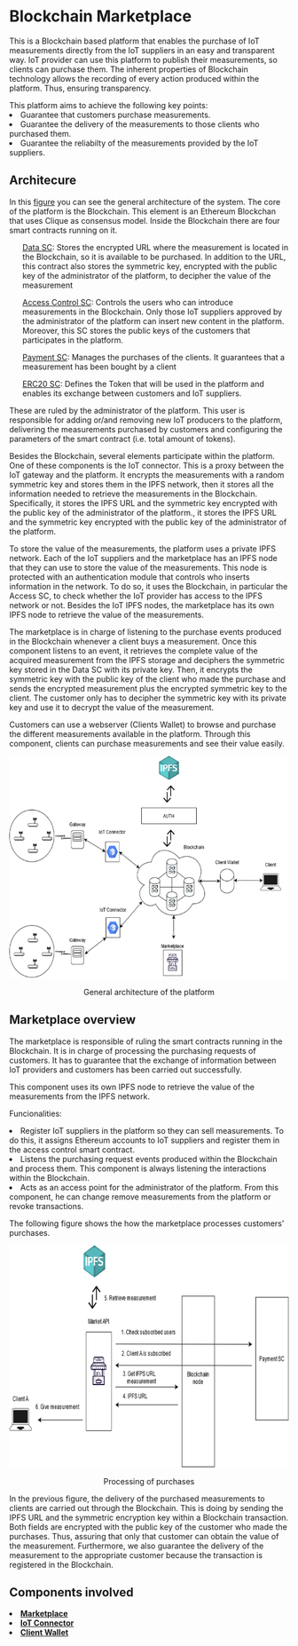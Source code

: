 <h1>Blockchain Marketplace</h1>
This is a Blockchain based platform that enables the purchase of IoT measurements directly from the IoT suppliers in an easy and transparent way. IoT provider can use this platform to publish their measurements, so clients can purchase them. The inherent properties of Blockchain technology allows the recording of every action produced within the platform. Thus, ensuring transparency.

<p></p>
This platform aims to achieve the following key points:
<li>Guarantee that customers purchase measurements.</li>
<li>Guarantee the delivery of the measurements to those clients who purchased them.</li>
<li>Guarantee the reliabilty of the measurements provided by the IoT suppliers.</li>
<p></p>

<h2>Architecure</h2>
In this <a href="#gen-arch">figure</a> you can see the general architecture of the system. The core of the platform is the Blockchain. This element is an Ethereum Blockchan that uses Clique as consensus model. Inside the Blockchain there are four smart contracts running on it.

<ul><a href="./storage/contracts/dataContract/data.sol">Data SC</a>: Stores the encrypted URL where the measurement is located in the Blockchain, so it is available to be purchased. In addition to the URL,  this contract also stores the symmetric key, encrypted with the public key of the administrator of the platform,  to decipher the value of the measurement </ul>
<ul><a href="./storage/contracts/accessContract/accessContract.sol">Access Control SC</a>: Controls the users who can introduce measurements in the Blockchain. Only those IoT suppliers approved by the administrator of the platform can insert new content in the platform. Moreover, this SC stores the public keys of the customers that participates in the platform.</ul>
<ul><a href="./storage/contracts/balanceContract/balance.sol">Payment SC</a>: Manages the purchases of the clients. It guarantees that a measurement has been bought by a client</ul>
<ul><a href="./storage/contracts/balanceContract/ERC20.sol">ERC20 SC</a>: Defines the Token that will be used in the platform and enables its exchange between customers and IoT suppliers.</ul>

These are ruled by the administrator of the platform. This user is responsible for adding or/and removing new IoT producers to the platform, delivering the measurements purchased by customers and configuring the parameters of the smart contract (i.e. total amount of tokens).

Besides the Blockchain, several elements participate within the platform. One of these components is the IoT connector. This is a proxy between the IoT gateway and the platform. It encrypts the measurements with a random symmetric key and stores them in the IPFS network, then it stores all the information needed to retrieve the measurements in the Blockchain. Specifically, it stores the IPFS URL and the symmetric key encrypted with the public key of the administrator of the platform., it stores the IPFS URL and the symmetric key encrypted with the public key of the administrator of the platform.

To store the value of the measurements, the platform uses a private IPFS network. Each of the IoT suppliers and the marketplace has an IPFS node that they can use to store the value of the measurements. This node is protected with an authentication module that controls who inserts information in the network. To do so, it uses the Blockchain, in particular the Access SC, to check whether the IoT provider has access to the IPFS network or not. Besides the IoT IPFS nodes, the marketplace has its own IPFS node to retrieve the value of the measurements.

The marketplace is in charge of listening to the purchase events produced in the Blockchain whenever a client buys a measurement. Once this component listens to an event, it retrieves the complete value of the acquired measurement from the IPFS storage and deciphers the symmetric key stored in the Data SC with its private key. Then, it encrypts the symmetric key with the public key of the client who made the purchase and sends the encrypted measurement plus the encrypted symmetric key to the client. The customer only has to decipher the symmetric key with its private key and use it to decrypt the value of the measurement. 

Customers can use a webserver (Clients Wallet) to browse and purchase the different measurements available in the platform. Through this component, clients can purchase measurements and see their value easily. 

<p align="center">
  <img src="docs/images/gen-arch.png" height="400px" width="700px" alt="Image">
  <p align="center" id="gen-arch">General architecture of the platform</p>
</p>

<h2 id="marketplace">Marketplace overview</h2>
The marketplace is responsible of ruling the smart contracts running in the Blockchain. It is in charge of processing the purchasing requests of customers. It has to guarantee that the exchange of information between IoT providers and customers has been carried out successfully.

This component uses its own IPFS node to retrieve the value of the measurements from the IPFS network.

Funcionalities:
<li>Register IoT suppliers in the platform so they can sell measurements. To do this, it assigns Ethereum accounts to IoT suppliers and register them in the access control smart contract.</li>
<li>Listens the purchasing request events produced within the Blockchain and process them. This component is always listening the interactions within the Blockchain.</li>
<li>Acts as an access point for the administrator of the platform. From this component, he can change remove measurements from the platform or revoke transactions.</li>

<p></p>
The following figure shows the how the marketplace processes customers' purchases.
<p align="center">
  <img src="docs/images/marketplace-scheme.png" height="400px" width="700px" alt="Image">
  <p align="center" id="purchases">Processing of purchases</p>
</p>

In the previous figure, the delivery of the purchased measurements to clients are carried out through the Blockchain. This is doing by sending the IPFS URL and the symmetric encryption key within a Blockchain transaction. Both fields are encrypted with the public key of the customer who made the purchases. Thus, assuring that only that customer can obtain the value of the measurement. Furthermore, we also guarantee the delivery of the measurement to the appropriate customer because the transaction is registered in the Blockchain.

<p></p>
<h2>Components involved</h2>
<li><strong><a href="#marketplace">Marketplace</a></strong></li>
<li><strong><a href="https://github.com/igonzaleztak/IoT-proxy">IoT Connector</a></strong></li>
<li><strong><a href="https://github.com/igonzaleztak/nodejs-wallet">Client Wallet</a></strong></li>